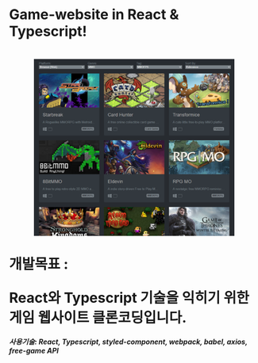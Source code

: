 <h1>Game-website in React & Typescript!<h1>
<div align="center">
      <img src="./screenshot.png" width="80%">
</div>
<p>개발목표 : </p> React와 Typescript 기술을 익히기 위한 게임 웹사이트 클론코딩입니다.

<h5>사용기술: React, Typescript, styled-component, webpack, babel, axios, free-game API</h5>